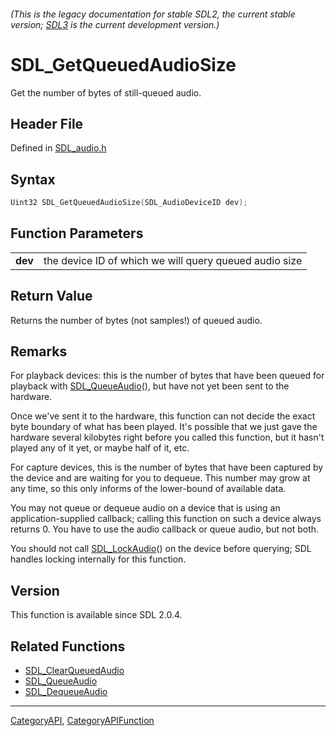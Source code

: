 ###### (This is the legacy documentation for stable SDL2, the current stable version; [SDL3](https://wiki.libsdl.org/SDL3/) is the current development version.)
# SDL_GetQueuedAudioSize

Get the number of bytes of still-queued audio.

## Header File

Defined in [SDL_audio.h](https://github.com/libsdl-org/SDL/blob/SDL2/include/SDL_audio.h)

## Syntax

```c
Uint32 SDL_GetQueuedAudioSize(SDL_AudioDeviceID dev);

```

## Function Parameters

|             |                                                        |
| ----------- | ------------------------------------------------------ |
| **dev**     | the device ID of which we will query queued audio size |

## Return Value

Returns the number of bytes (not samples!) of queued audio.

## Remarks

For playback devices: this is the number of bytes that have been queued for
playback with [SDL_QueueAudio](SDL_QueueAudio)(), but have not yet been
sent to the hardware.

Once we've sent it to the hardware, this function can not decide the exact
byte boundary of what has been played. It's possible that we just gave the
hardware several kilobytes right before you called this function, but it
hasn't played any of it yet, or maybe half of it, etc.

For capture devices, this is the number of bytes that have been captured by
the device and are waiting for you to dequeue. This number may grow at any
time, so this only informs of the lower-bound of available data.

You may not queue or dequeue audio on a device that is using an
application-supplied callback; calling this function on such a device
always returns 0. You have to use the audio callback or queue audio, but
not both.

You should not call [SDL_LockAudio](SDL_LockAudio)() on the device before
querying; SDL handles locking internally for this function.

## Version

This function is available since SDL 2.0.4.

## Related Functions

* [SDL_ClearQueuedAudio](SDL_ClearQueuedAudio)
* [SDL_QueueAudio](SDL_QueueAudio)
* [SDL_DequeueAudio](SDL_DequeueAudio)

----
[CategoryAPI](CategoryAPI), [CategoryAPIFunction](CategoryAPIFunction)


